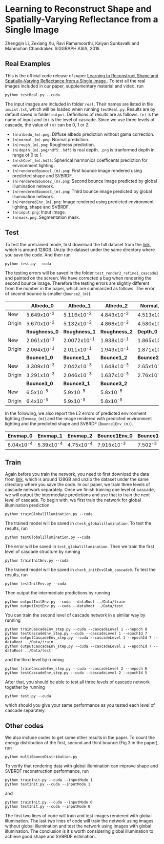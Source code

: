 # Learning to Reconstruct Shape and Spatially-Varying Reflectance from a Single Image 
Zhengqin Li, Zexiang Xu, Ravi Ramamoorthi, Kalyan Sunkavalli and Manmohan Chandraker. SIGGRAPH ASIA, 2018

## Real Examples
This is the official code release of paper [Learning to Reconstruct Shape and Spatially-Varying Reflectance from a Single Image ](https://drive.google.com/file/d/17K3RrWQ48gQynOhZHq1g5sQgjLjoMiPk/view). To test all the real images included in our paper, supplementary material and video, run
```
python testReal.py --cuda 
```
The input images are included in folder `real`. Their names are listed in file `imList.txt`, which will be loaded when running `testReal.py`. Results are by default saved in folder `output`. Definitions of results are as follows. `(n)` is the name of input and `(m)` is the level of cascade. Since we use three levels of cascade, the value of `(m)` can be 0, 1 or 2.
* `(n)albedo_(m).png`: Diffuse albedo prediction without gama correction. 
* `(n)normal_(m).png`: Normal prediction.
* `(n)rough_(m).png`: Roughness prediction.
* `(n)depth_(m).png/hdf5`: `.hdf5` is real depth. `.png` is tranformed depth in range of 0 to 1.  
* `(n)shCoef_(m).hdf5`: Spherical harmonics coefficents prediction for environment lighting. 
* `(n)renderedBounce1_(m).png`: First bounce image rendered using predicted shape and SVBRDF. 
* `(n)renderedBounce2_(m).png`: Second bounce image predicted by global illumination network. 
* `(n)renderedBounce3_(m).png`: Third bounce image predicted by global illumination network.
* `(n)renderedEnv_(m).png`: Image rendered using predicted environment lighting, shape and SVBRDF. 
* `(n)input.png`: Input image. 
* `(n)mask.png`: Segmentation mask. 

## Test
To test the pretrained mode, first download the full dataset from the [link](http://cseweb.ucsd.edu/~viscomp/projects/SIGA18ShapeSVBRDF/Data.zip), which is around 128GB. Unzip the dataset under the same directory where you save the code. And then run 
```
python test.py --cuda 
```
The testing errors will be saved in the folder `test_render2_refine1_cascade2` and painted on the screen. We have corrected a bug when rendering the second bounce image. Therefore the testing errors are slightly different from the number in the paper, which are summarized as follows. The error of second bounce is smaller (`Bounce2_(m)`). 

|      |Albedo_0|Albedo_1|Albedo_2|Normal_0|Normal_1|Normal_2|
|------|-------|-------|-------|-------|-------|-------|
|New|5.649x10<sup>-2</sup>|5.116x10<sup>-2</sup>|4.843x10<sup>-2</sup>|4.513x10<sup>-2</sup>|3.898x10<sup>-2</sup>|3.815x10<sup>-2</sup>|
|Origin|5.670x10<sup>-2</sup>|5.132x10<sup>-2</sup>|4.868x10<sup>-2</sup>|4.580x10<sup>-2</sup>|3.907x10<sup>-2</sup>|3.822x10<sup>-2</sup>|
|      |**Roughness_0**|**Roughness_1**|**Roughness_2**|**Depth_0**|**Depth_1**|**Depth_2**|
|New|2.061x10<sup>-1</sup>|2.0072x10<sup>-1</sup>|1.938x10<sup>-1</sup>|1.865x10<sup>-2</sup>|1.620x10<sup>-2</sup>|1.501x10<sup>-2</sup>| 
|Origin|2.064x10<sup>-1</sup>|2.011x10<sup>-1</sup>|1.943x10<sup>-1</sup>|1.871x10<sup>-2</sup>|1.624x10<sup>-2</sup>|1.505x10<sup>-2</sup>|
|      |**Bounce1_0**|**Bounce1_1**|**Bounce1_2**|**Bounce2_0**|**Bounce2_1**|**Bounce2_2**|
|New|3.309x10<sup>-3</sup>|2.042x10<sup>-3</sup>|1.648x10<sup>-3</sup>|2.65x10<sup>-4</sup>|2.22x10<sup>-4</sup>|2.19x10<sup>-4</sup>|
|Origin|3.291x10<sup>-3</sup>|2.046x10<sup>-3</sup>|1.637x10<sup>-3</sup>|2.76x10<sup>-4</sup>|2.47x10<sup>-4</sup>|2.45x10<sup>-4</sup>|
|      |**Bounce3_0**|**Bounce3_1**|**Bounce3_2**| | | |
|New|6.5x10<sup>-5</sup>|5.9x10<sup>-5</sup>|5.8x10<sup>-5</sup>||||
|Origin|6.4x10<sup>-5</sup>|5.9x10<sup>-5</sup>|5.8x10<sup>-5</sup>||||

In the following, we also report the L2 errors of predicted environment lighting (`Envmap_(m)`) and the image rendered with predicted environment lighting and the predicted shape and SVBRDF  (`Bounce1Env_(m)`).

|Envmap_0|Envmap_1|Envmap_2|Bounce1Env_0|Bounce1Env_1|Bounce1Env_2|
|-------|-------|-------|-------|-------|-------|
|6.04x10<sup>-4</sup>|5.39x10<sup>-4</sup>|4.75x10<sup>-4</sup>|7.915x10<sup>-3</sup>|7.502<sup>-3</sup>|6.995x10<sup>-3</sup>|

## Train
Again before you train the network, you need to first download the data from [link](http://cseweb.ucsd.edu/~viscomp/projects/SIGA18ShapeSVBRDF/Data.zip), which is around 128GB and unzip the dataset under the same directory where you save the code. In our paper, we train three levels of cascade network separately. Once we finish training one level of cascade, we will output the intermediate predictions and use that to train the next level of cascade. To begin with, we first train the network for global illumination prediction. 
```
python trainGlobalIllumination.py --cuda
```
The trained model will be saved in `check_globalillumination`. To test the results, run 
```
python testGlobalIllumination.py --cuda 
```
The error will be saved in `test_globalillumination`. Then we train the first level of cascade structure by running
```
python trainInitEnv.py --cuda
```
The trained model will be saved in `check_initEnvGlob_cascade0`. To test the results, run 
```
python testInitEnv.py --cuda
```
Then output the intermediate predictions by running 
```
python outputInitEnv.py --cuda --dataRoot ../Data/train 
python outputInitEnv.py --cuda --dataRoot ../Data/test
```
You can train the second level of cascade network in a similar way by running
```
python trainCascadeEnv_step.py --cuda --cascadeLevel 1 --nepoch 8
python testCascadeEnv_step.py --cuda --cascadeLevel 1 --epochId 7
python outputCascadeEnv_step.py --cuda --cascadeLevel 1 --epochId 7 --dataRoot ../Data/train
python outputCascadeEnv_step.py --cuda --cascadeLevel 1 --epochId 7 --dataRoot ../Data/test
```
and the third level by running 
```
python trainCascadeEnv_step.py --cuda --cascadeLevel 2 --nepoch 6
python testCascadeEnv_step.py --cuda --cascadeLevel 2 --epochId 5
```
After that, you should be able to test all three levels of cascade network together by running 
```
python test.py --cuda
```
which should you give your same performance as you tested each level of cascade separately. 

## Other codes
We also include codes to get some other results in the paper. To count the energy distribution of the first, second and third bounce (Fig 3 in the paper), run 
```
python multiBounceDistribution.py 
```
To verify that rendering data with global illumination can improve shape and SVBRDF reconstruction performance, run 
```
python trainInit.py --cuda --inputMode 1
python testInit.py --cuda --inputMode 1
```
and 
```
python trainInit.py --cuda --inputMode 0
python testInit.py --cuda --inputMode 0
```
The first two lines of code will train and test images rendered with global illumination. The last two lines of code will train the network using images without global illumination and test the network using images with global illumination.  The conclusion is it's worth considering global illumination to achieve good shape and SVBRDF estimation. 
